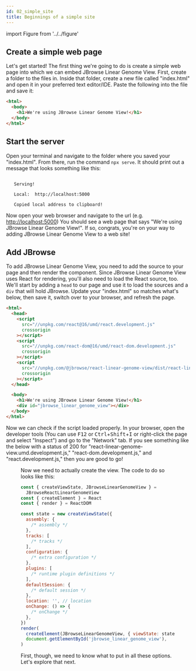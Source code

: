 ```yaml
---
id: 02_simple_site
title: Beginnings of a simple site
---
```


import Figure from '../../figure'

## Create a simple web page

Let's get started! The first thing we're going to do is create a simple web page
into which we can embed JBrowse Linear Genome View. First, create a folder to
the files in. Inside that folder, create a new file called "index.html" and open
it in your preferred text editor/IDE. Paste the following into the file and save
it:

```html title="index.html"
<html>
  <body>
    <h1>We're using JBrowse Linear Genome View!</h1>
  </body>
</html>
```

## Start the server

Open your terminal and navigate to the folder where you saved your "index.html".
From there, run the command `npx serve`. It should print out a message that
looks something like this:

```

   Serving!

   Local:  http://localhost:5000

   Copied local address to clipboard!

```

Now open your web browser and navigate to the url (e.g.
[http://localhost:5000](http://localhost:5000)) You should see a web page that
says "We're using JBrowse Linear Genome View!". If so, congrats, you're on your
way to adding JBrowse Linear Genome View to a web site!

## Add JBrowse

To add JBrowse Linear Genome View, you need to add the source to your page and
then render the component. Since JBrowse Linear Genome View uses React for
rendering, you'll also need to load the React source, too. We'll start by adding
a `head` to our page and use it to load the sources and a `div` that will hold
JBrowse. Update your "index.html" so matches what's below, then save it, switch
over to your browser, and refresh the page.

```html {2-16,19} title="index.html"
<html>
  <head>
    <script
      src="//unpkg.com/react@16/umd/react.development.js"
      crossorigin
    ></script>
    <script
      src="//unpkg.com/react-dom@16/umd/react-dom.development.js"
      crossorigin
    ></script>
    <script
      src="//unpkg.com/@jbrowse/react-linear-genome-view/dist/react-linear-genome-view.umd.development.js"
      crossorigin
    ></script>
  </head>

  <body>
    <h1>We're using JBrowse Linear Genome View!</h1>
    <div id="jbrowse_linear_genome_view"></div>
  </body>
</html>
```

Now we can check if the script loaded properly. In your browser, open the
developer tools (You can use <kbd>F12</kbd> or
<kbd>Ctrl</kbd>+<kbd>Shift</kbd>+<kbd>I</kbd> or right-click the page and select
"Inspect") and go to the "Network" tab. If you see something like the below with
a status of 200 for "react-linear-genome-view.umd.development.js,"
"react-dom.development.js," and "react.development.js," then you are good to go!

<Figure caption="Network tab of developer tools showing that scripts have loaded correctly" src="/img/embed_linear_genome_view/network_success.png"/>

Now we need to actually create the view. The code to do so looks like this:

```javascript
const { createViewState, JBrowseLinearGenomeView } =
  JBrowseReactLinearGenomeView
const { createElement } = React
const { render } = ReactDOM

const state = new createViewState({
  assembly: {
    /* assembly */
  },
  tracks: [
    /* tracks */
  ],
  configuration: {
    /* extra configuration */
  },
  plugins: [
    /* runtime plugin definitions */
  ],
  defaultSession: {
    /* default session */
  },
  location: '', // location
  onChange: () => {
    /* onChange */
  },
})
render(
  createElement(JBrowseLinearGenomeView, { viewState: state }),
  document.getElementById('jbrowse_linear_genome_view'),
)
```

First, though, we need to know what to put in all these options. Let's explore
that next.
